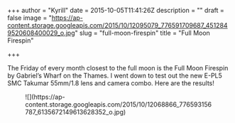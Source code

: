 +++
author = "Kyrill"
date = 2015-10-05T11:41:26Z
description = ""
draft = false
image = "https://ap-content.storage.googleapis.com/2015/10/12095079_776591709687_4512849520608400029_o.jpg"
slug = "full-moon-firespin"
title = "Full Moon Firespin"

+++


The Friday of every month closest to the full moon is the Full Moon Firespin by Gabriel’s Wharf on the Thames. I went down to test out the new E-PL5 SMC Takumar 55mm/1.8 lens and camera combo. Here are the results!

<div class="gallery galleryid-2973 gallery-columns-2 gallery-size-thumbnail" id="gallery-31"><figure class="gallery-item"><div class="gallery-icon landscape">
![](https://ap-content.storage.googleapis.com/2015/10/12068866_776593156787_6135672149613628352_o.jpg)
</div></figure></div> 


